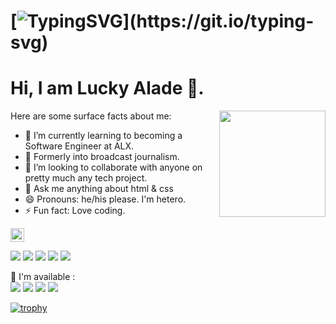 # [![TypingSVG](https://readme-typing-svg.demolab.com?lines=You+Are+Welcome+To+My+Github+Profile;My+Name+Is+Lucky+Alade;I+Am+Addicted+To+Coding;)](https://git.io/typing-svg)
# Hi, I am Lucky Alade 👋.

<img height="170" align="right" src="https://github-readme-stats.vercel.app/api?username=luckyalade&count_private=true&include_all_commits=true" />

Here are some surface facts about me:

- 🔭 I’m currently learning to becoming a Software Engineer at ALX.
- 🌱 Formerly into broadcast journalism.
- 👯 I’m looking to collaborate with anyone on pretty much any tech project.
- 💬 Ask me anything about html & css
- 😄 Pronouns: he/his please. I'm hetero.
- ⚡ Fun fact: Love coding.

<p align="left"> <img src="https://komarev.com/ghpvc/?username=luckyaladeprop&label=Profile%20views&color=0e75b6&style=flat" alt="ismaelkiprop" height=22/> </p>

<p>
  <img src="https://img.shields.io/badge/-Visual%20Studio%20Code-23A9F2?style=flat-square&logo=Visual%20Studio%20Code&logoColor=white"/>
  <img src="https://img.shields.io/badge/-Github-181717?style=flat-square&logo=GitHub&logoColor=white"/>
  <img src="https://img.shields.io/badge/-Git-F44D27?style=flat-square&logo=Git&logoColor=white"/>
  <img src="https://img.shields.io/badge/-HTML5-E34F26?style=flat-square&logo=HTML5&logoColor=white"/>
  <img src="https://img.shields.io/badge/-CSS3-1572B6?style=flat-square&logo=CSS3&logoColor=white"/>
</p>
 
<p>
  📣 I'm available :<br/>
  <a href="mailto:luckyalade@gmail.com"><img src="https://img.shields.io/badge/e‑mail-D14836.svg?style=for-the-badge&logo=GMail&logoColor=white"/></a>
  <a href="https://instagram.com/mrstandu33"><img src="https://img.shields.io/badge/instagram-E4405F.svg?style=for-the-badge&logo=instagram&logoColor=white"/></a>
  <a href="https://www.linkedin.com/in/lucky-alade-19403477"><img src="https://img.shields.io/badge/linkedin-0077B5.svg?style=for-the-badge&logo=linkedin&logoColor=white"/></a>
  <a href="https://twitter.com/luckyalade"><img src="https://img.shields.io/badge/twitter-1DA1F2.svg?style=for-the-badge&logo=twitter&logoColor=white"/></a>
</p>
<p>
  
  [![trophy](https://github-profile-trophy.vercel.app/?username=luckyalade&theme=onedark)](https://github.com/ryo-ma/github-profile-trophy)
  
  
